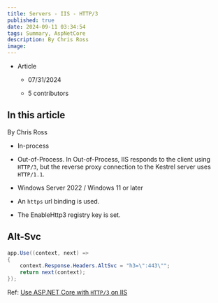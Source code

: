 ```yaml
---
title: Servers - IIS - HTTP/3
published: true
date: 2024-09-11 03:34:54
tags: Summary, AspNetCore
description: By Chris Ross
image:
---
```

- Article

  - 07/31/2024

  - 5 contributors

## In this article

By Chris Ross

 - In-process

 - Out-of-Process. In Out-of-Process, IIS responds to the client using ```HTTP/3```, but the reverse proxy connection to the Kestrel server uses ```HTTP/1.1```.

 - Windows Server 2022 / Windows 11 or later

 - An ```https``` url binding is used.

 - The EnableHttp3 registry key is set.

## Alt-Svc

```C#
app.Use((context, next) =>
{
    context.Response.Headers.AltSvc = "h3=\":443\"";
    return next(context);
});
```

Ref: [Use ASP.NET Core with ```HTTP/3``` on IIS](https://learn.microsoft.com/en-us/aspnet/core/host-and-deploy/iis/http3?view=aspnetcore-8.0)